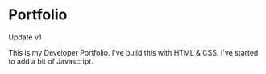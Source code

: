 # Portfolio

Update v1

This is my Developer Portfolio. I've build this with HTML & CSS. I've started to add a bit of Javascript. 

